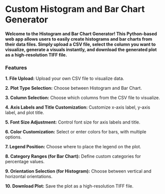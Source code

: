 # Custom Histogram and Bar Chart Generator


#### Welcome to the Histogram and Bar Chart Generator! This Python-based web app allows users to easily create histograms and bar charts from their data files. Simply upload a CSV file, select the column you want to visualize, generate a visuals instantly, and download the generated plot as a high-resolution TIFF file.


### Features

<b>1. File Upload:</b> Upload your own CSV file to visualize data.</p>
<b>2. Plot Type Selection:</b> Choose between Histogram and Bar Chart.</p>
<b>3. Column Selection:</b> Choose which columns from the CSV file to visualize.</p>
<b>4. Axis Labels and Title Customization:</b> Customize x-axis label, y-axis label, and plot title.</p>
<b>5. Font Size Adjustment:</b> Control font size for axis labels and title.</p>
<b>6. Color Customization:</b> Select or enter colors for bars, with multiple options.</p>
<b>7. Legend Position:</b> Choose where to place the legend on the plot.</p>
<b>8. Category Ranges (for Bar Chart):</b> Define custom categories for percentage values.</p>
<b>9. Orientation Selection (for Histogram):</b> Choose between vertical and horizontal orientations.</p>
<b>10. Download Plot:</b> Save the plot as a high-resolution TIFF file.</p>
